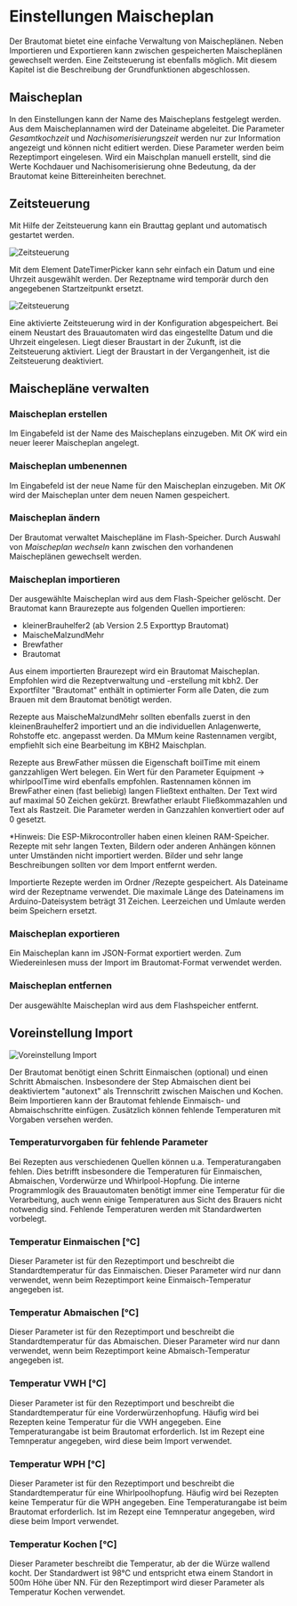 # Einstellungen Maischeplan

Der Brautomat bietet eine einfache Verwaltung von Maischeplänen. Neben Importieren und Exportieren kann zwischen gespeicherten Maischeplänen gewechselt werden. Eine Zeitsteuerung ist ebenfalls möglich. Mit diesem Kapitel ist die Beschreibung der Grundfunktionen abgeschlossen.

## Maischeplan

In den Einstellungen kann der Name des Maischeplans festgelegt werden. Aus dem Maischeplannamen wird der Dateiname abgeleitet. Die Parameter *Gesamtkochzeit* und *Nachisomerisierungszeit* werden nur zur Information angezeigt und können nicht editiert werden. Diese Parameter werden beim Rezeptimport eingelesen. Wird ein Maischplan manuell erstellt, sind die Werte Kochdauer und Nachisomerisierung ohne Bedeutung, da der Brautomat keine Bittereinheiten berechnet.

## Zeitsteuerung

Mit Hilfe der Zeitsteuerung kann ein Brauttag geplant und automatisch gestartet werden.

![Zeitsteuerung](/docs/img/Zeitsteuerung.jpg)

Mit dem Element DateTimerPicker kann sehr einfach ein Datum und eine Uhrzeit ausgewählt werden. Der Rezeptname wird temporär durch den angegebenen Startzeitpunkt ersetzt.

![Zeitsteuerung](/docs/img/Zeitsteuerung2.jpg)

Eine aktivierte Zeitsteuerung wird in der Konfiguration abgespeichert. Bei einem Neustart des Brauautomaten wird das eingestellte Datum und die Uhrzeit eingelesen. Liegt dieser Braustart in der Zukunft, ist die Zeitsteuerung aktiviert. Liegt der Braustart in der Vergangenheit, ist die Zeitsteuerung deaktiviert.

## Maischepläne verwalten

### Maischeplan erstellen

Im Eingabefeld ist der Name des Maischeplans einzugeben. Mit *OK* wird ein neuer leerer Maischeplan angelegt.

### Maischeplan umbenennen

Im Eingabefeld ist der neue Name für den Maischeplan einzugeben. Mit *OK* wird der Maischeplan unter dem neuen Namen gespeichert.

### Maischeplan ändern

Der Brautomat verwaltet Maischepläne im Flash-Speicher. Durch Auswahl von *Maischeplan wechseln* kann zwischen den vorhandenen Maischeplänen gewechselt werden.

### Maischeplan importieren

Der ausgewählte Maischeplan wird aus dem Flash-Speicher gelöscht.
Der Brautomat kann Braurezepte aus folgenden Quellen importieren:

* kleinerBrauhelfer2 (ab Version 2.5 Exporttyp Brautomat)
* MaischeMalzundMehr
* Brewfather
* Brautomat

Aus einem importierten Braurezept wird ein Brautomat Maischeplan. Empfohlen wird die Rezeptverwaltung und -erstellung mit kbh2. Der Exportfilter "Brautomat" enthält in optimierter Form alle Daten, die zum Brauen mit dem Brautomat benötigt werden.

Rezepte aus MaischeMalzundMehr sollten ebenfalls zuerst in den kleinenBrauhelfer2 importiert und an die individuellen Anlagenwerte, Rohstoffe etc. angepasst werden. Da MMum keine Rastennamen vergibt, empfiehlt sich eine Bearbeitung im KBH2 Maischplan.

Rezepte aus BrewFather müssen die Eigenschaft boilTime mit einem ganzzahligen Wert belegen. Ein Wert für den Parameter Equipment -> whirlpoolTime wird ebenfalls empfohlen. Rastennamen können im BrewFather einen (fast beliebig) langen Fließtext enthalten. Der Text wird auf maximal 50 Zeichen gekürzt. Brewfather erlaubt Fließkommazahlen und Text als Rastzeit. Die Parameter werden in Ganzzahlen konvertiert oder auf 0 gesetzt.

*Hinweis: Die ESP-Mikrocontroller haben einen kleinen RAM-Speicher. Rezepte mit sehr langen Texten, Bildern oder anderen Anhängen können unter Umständen nicht importiert werden. Bilder und sehr lange Beschreibungen sollten vor dem Import entfernt werden.

Importierte Rezepte werden im Ordner /Rezepte gespeichert. Als Dateiname wird der Rezeptname verwendet. Die maximale Länge des Dateinamens im Arduino-Dateisystem beträgt 31 Zeichen. Leerzeichen und Umlaute werden beim Speichern ersetzt.

### Maischeplan exportieren

Ein Maischeplan kann im JSON-Format exportiert werden. Zum Wiedereinlesen muss der Import im Brautomat-Format verwendet werden.

### Maischeplan entfernen

Der ausgewählte Maischeplan wird aus dem Flashspeicher entfernt.

## Voreinstellung Import

![Voreinstellung Import](/docs/img/voreinstellung_import.jpg)

Der Brautomat benötigt einen Schritt Einmaischen (optional) und einen Schritt Abmaischen. Insbesondere der Step Abmaischen dient bei deaktiviertem "autonext" als Trennschritt zwischen Maischen und Kochen. Beim Importieren kann der Brautomat fehlende Einmaisch- und Abmaischschritte einfügen. Zusätzlich können fehlende Temperaturen mit Vorgaben versehen werden.

### Temperaturvorgaben für fehlende Parameter

Bei Rezepten aus verschiedenen Quellen können u.a. Temperaturangaben fehlen. Dies betrifft insbesondere die Temperaturen für Einmaischen, Abmaischen, Vorderwürze und Whirlpool-Hopfung. Die interne Programmlogik des Brauautomaten benötigt immer eine Temperatur für die Verarbeitung, auch wenn einige Temperaturen aus Sicht des Brauers nicht notwendig sind. Fehlende Temperaturen werden mit Standardwerten vorbelegt.

### Temperatur Einmaischen [°C]

Dieser Parameter ist für den Rezeptimport und beschreibt die Standardtemperatur für das Einmaischen. Dieser Parameter wird nur dann verwendet, wenn beim Rezeptimport keine Einmaisch-Temperatur angegeben ist.

### Temperatur Abmaischen [°C]

Dieser Parameter ist für den Rezeptimport und beschreibt die Standardtemperatur für das Abmaischen. Dieser Parameter wird nur dann verwendet, wenn beim Rezeptimport keine Abmaisch-Temperatur angegeben ist.

### Temperatur VWH [°C]

Dieser Parameter ist für den Rezeptimport und beschreibt die Standardtemperatur für eine Vorderwürzenhopfung. Häufig wird bei Rezepten keine Temperatur für die VWH angegeben. Eine Temperaturangabe ist beim Brautomat erforderlich. Ist im Rezept eine Temnperatur angegeben, wird diese beim Import verwendet.

### Temperatur WPH [°C]

Dieser Parameter ist für den Rezeptimport und beschreibt die Standardtemperatur für eine Whirlpoolhopfung. Häufig wird bei Rezepten keine Temperatur für die WPH angegeben. Eine Temperaturangabe ist beim Brautomat erforderlich. Ist im Rezept eine Temnperatur angegeben, wird diese beim Import verwendet.

### Temperatur Kochen [°C]

Dieser Parameter beschreibt die Temperatur, ab der die Würze wallend kocht. Der Standardwert ist 98°C und entspricht etwa einem Standort in 500m Höhe über NN. Für den Rezeptimport wird dieser Parameter als Temperatur Kochen verwendet.
